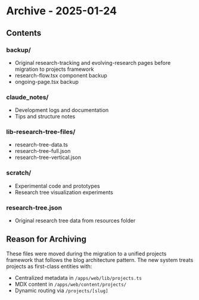 # Archive - 2025-01-24

## Contents

### backup/
- Original research-tracking and evolving-research pages before migration to projects framework
- research-flow.tsx component backup
- ongoing-page.tsx backup

### claude_notes/
- Development logs and documentation
- Tips and structure notes

### lib-research-tree-files/
- research-tree-data.ts
- research-tree-full.json
- research-tree-vertical.json

### scratch/
- Experimental code and prototypes
- Research tree visualization experiments

### research-tree.json
- Original research tree data from resources folder

## Reason for Archiving
These files were moved during the migration to a unified projects framework that follows the blog architecture pattern. The new system treats projects as first-class entities with:
- Centralized metadata in `/apps/web/lib/projects.ts`
- MDX content in `/apps/web/content/projects/`
- Dynamic routing via `/projects/[slug]`